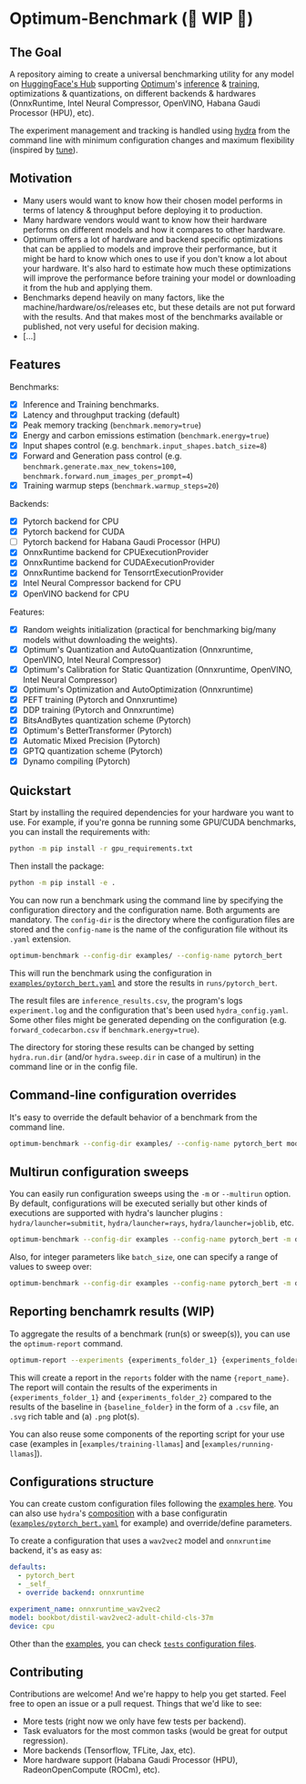 # Optimum-Benchmark (🚧 WIP 🚧)

## The Goal

A repository aiming to create a universal benchmarking utility for any model on [HuggingFace's Hub](https://huggingface.co/models) supporting [Optimum](https://github.com/huggingface/optimum)'s [inference](https://github.com/huggingface/optimum#accelerated-inference) & [training](https://github.com/huggingface/optimum#accelerated-training), optimizations & quantizations, on different backends & hardwares (OnnxRuntime, Intel Neural Compressor, OpenVINO, Habana Gaudi Processor (HPU), etc).

The experiment management and tracking is handled using [hydra](https://hydra.cc/) from the command line with minimum configuration changes and maximum flexibility (inspired by [tune](https://github.com/huggingface/tune)).

## Motivation

- Many users would want to know how their chosen model performs in terms of latency & throughput before deploying it to production.
- Many hardware vendors would want to know how their hardware performs on different models and how it compares to other hardware.
- Optimum offers a lot of hardware and backend specific optimizations that can be applied to models and improve their performance, but it might be hard to know which ones to use if you don't know a lot about your hardware. It's also hard to estimate how much these optimizations will improve the performance before training your model or downloading it from the hub and applying them.
- Benchmarks depend heavily on many factors, like the machine/hardware/os/releases etc, but these details are not put forward with the results. And that makes most of the benchmarks available or published, not very useful for decision making.
- [...]

## Features

Benchmarks:

- [x] Inference and Training benchmarks.
- [x] Latency and throughput tracking (default)
- [x] Peak memory tracking (`benchmark.memory=true`)
- [x] Energy and carbon emissions estimation (`benchmark.energy=true`)
- [x] Input shapes control (e.g. `benchmark.input_shapes.batch_size=8`)
- [x] Forward and Generation pass control (e.g. `benchmark.generate.max_new_tokens=100`, `benchmark.forward.num_images_per_prompt=4`)
- [x] Training warmup steps (`benchmark.warmup_steps=20`)

Backends:

- [x] Pytorch backend for CPU
- [x] Pytorch backend for CUDA
- [ ] Pytorch backend for Habana Gaudi Processor (HPU)
- [x] OnnxRuntime backend for CPUExecutionProvider
- [x] OnnxRuntime backend for CUDAExecutionProvider
- [x] OnnxRuntime backend for TensorrtExecutionProvider
- [x] Intel Neural Compressor backend for CPU
- [x] OpenVINO backend for CPU

Features:

- [x] Random weights initialization (practical for benchmarking big/many models withut downloading the weights).
- [x] Optimum's Quantization and AutoQuantization (Onnxruntime, OpenVINO, Intel Neural Compressor)
- [x] Optimum's Calibration for Static Quantization (Onnxruntime, OpenVINO, Intel Neural Compressor)
- [x] Optimum's Optimization and AutoOptimization (Onnxruntime)
- [x] PEFT training (Pytorch and Onnxruntime)
- [x] DDP training (Pytorch and Onnxruntime)
- [x] BitsAndBytes quantization scheme (Pytorch)
- [x] Optimum's BetterTransformer (Pytorch)
- [x] Automatic Mixed Precision (Pytorch)
- [x] GPTQ quantization scheme (Pytorch)
- [x] Dynamo compiling (Pytorch)

## Quickstart

Start by installing the required dependencies for your hardware you want to use.
For example, if you're gonna be running some GPU/CUDA benchmarks, you can install the requirements with:

```bash
python -m pip install -r gpu_requirements.txt
```

Then install the package:

```bash
python -m pip install -e .
```

You can now run a benchmark using the command line by specifying the configuration directory and the configuration name.
Both arguments are mandatory. The `config-dir` is the directory where the configuration files are stored and the `config-name` is the name of the configuration file without its `.yaml` extension.

```bash
optimum-benchmark --config-dir examples/ --config-name pytorch_bert
```

This will run the benchmark using the configuration in [`examples/pytorch_bert.yaml`](examples/pytorch_bert.yaml) and store the results in `runs/pytorch_bert`.

The result files are `inference_results.csv`, the program's logs `experiment.log` and the configuration that's been used `hydra_config.yaml`. Some other files might be generated depending on the configuration (e.g. `forward_codecarbon.csv` if `benchmark.energy=true`).

The directory for storing these results can be changed by setting `hydra.run.dir` (and/or `hydra.sweep.dir` in case of a multirun) in the command line or in the config file.

## Command-line configuration overrides

It's easy to override the default behavior of a benchmark from the command line.

```bash
optimum-benchmark --config-dir examples/ --config-name pytorch_bert model=gpt2 device=cuda:1
```

## Multirun configuration sweeps

You can easily run configuration sweeps using the `-m` or `--multirun` option. By default, configurations will be executed serially but other kinds of executions are supported with hydra's launcher plugins : `hydra/launcher=submitit`, `hydra/launcher=rays`, `hydra/launcher=joblib`, etc.

```bash
optimum-benchmark --config-dir examples --config-name pytorch_bert -m device=cpu,cuda
```

Also, for integer parameters like `batch_size`, one can specify a range of values to sweep over:

```bash
optimum-benchmark --config-dir examples --config-name pytorch_bert -m device=cpu,cuda benchmark.input_shapes.batch_size='range(1,10,step=2)'
```

## Reporting benchamrk results (WIP)

To aggregate the results of a benchmark (run(s) or sweep(s)), you can use the `optimum-report` command.

```bash
optimum-report --experiments {experiments_folder_1} {experiments_folder_2} --baseline {baseline_folder} --report-name {report_name}
```

This will create a report in the `reports` folder with the name `{report_name}`. The report will contain the results of the experiments in `{experiments_folder_1}` and `{experiments_folder_2}` compared to the results of the baseline in `{baseline_folder}` in the form of a `.csv` file, an `.svg` rich table and (a) `.png` plot(s).

You can also reuse some components of the reporting script for your use case (examples in [`examples/training-llamas`] and [`examples/running-llamas`]).

## Configurations structure

You can create custom configuration files following the [examples here](examples).
You can also use `hydra`'s [composition](https://hydra.cc/docs/0.11/tutorial/composition/) with a base configuratin ([`examples/pytorch_bert.yaml`](examples/pytorch_bert.yaml) for example) and override/define parameters.

To create a configuration that uses a `wav2vec2` model and `onnxruntime` backend, it's as easy as:

```yaml
defaults:
  - pytorch_bert
  - _self_
  - override backend: onnxruntime

experiment_name: onnxruntime_wav2vec2
model: bookbot/distil-wav2vec2-adult-child-cls-37m
device: cpu
```

Other than the [examples](examples), you can check [`tests` configuration files](tests/configs/).

## Contributing

Contributions are welcome! And we're happy to help you get started. Feel free to open an issue or a pull request.
Things that we'd like to see:

- More tests (right now we only have few tests per backend).
- Task evaluators for the most common tasks (would be great for output regression).
- More backends (Tensorflow, TFLite, Jax, etc).
- More hardware support (Habana Gaudi Processor (HPU), RadeonOpenCompute (ROCm), etc).
